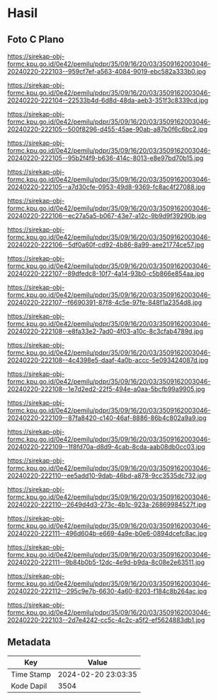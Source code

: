 # Hasil

## Foto C Plano

https://sirekap-obj-formc.kpu.go.id/0e42/pemilu/pdpr/35/09/16/20/03/3509162003046-20240220-222103--959cf7ef-a563-4084-9019-ebc582a333b0.jpg

https://sirekap-obj-formc.kpu.go.id/0e42/pemilu/pdpr/35/09/16/20/03/3509162003046-20240220-222104--22533b4d-6d8d-48da-aeb3-351f3c8339cd.jpg

https://sirekap-obj-formc.kpu.go.id/0e42/pemilu/pdpr/35/09/16/20/03/3509162003046-20240220-222105--500f8296-d455-45ae-90ab-a87b0f6c6bc2.jpg

https://sirekap-obj-formc.kpu.go.id/0e42/pemilu/pdpr/35/09/16/20/03/3509162003046-20240220-222105--95b2f4f9-b636-414c-8013-e8e97bd70b15.jpg

https://sirekap-obj-formc.kpu.go.id/0e42/pemilu/pdpr/35/09/16/20/03/3509162003046-20240220-222105--a7d30cfe-0953-49d8-9369-fc8ac4f27088.jpg

https://sirekap-obj-formc.kpu.go.id/0e42/pemilu/pdpr/35/09/16/20/03/3509162003046-20240220-222106--ec27a5a5-b067-43e7-a12c-9b9d9f39290b.jpg

https://sirekap-obj-formc.kpu.go.id/0e42/pemilu/pdpr/35/09/16/20/03/3509162003046-20240220-222106--5df0a60f-cd92-4b86-8a99-aee21774ce57.jpg

https://sirekap-obj-formc.kpu.go.id/0e42/pemilu/pdpr/35/09/16/20/03/3509162003046-20240220-222107--89dfedc8-10f7-4a14-93b0-c5b866e854aa.jpg

https://sirekap-obj-formc.kpu.go.id/0e42/pemilu/pdpr/35/09/16/20/03/3509162003046-20240220-222107--f6690391-87f8-4c5e-97fe-848f1a2354d8.jpg

https://sirekap-obj-formc.kpu.go.id/0e42/pemilu/pdpr/35/09/16/20/03/3509162003046-20240220-222108--e8fa33e2-7ad0-4f03-a10c-8c3cfab4789d.jpg

https://sirekap-obj-formc.kpu.go.id/0e42/pemilu/pdpr/35/09/16/20/03/3509162003046-20240220-222108--4c4398e5-daaf-4a0b-accc-5e093424087d.jpg

https://sirekap-obj-formc.kpu.go.id/0e42/pemilu/pdpr/35/09/16/20/03/3509162003046-20240220-222108--1e7d2ed2-22f5-494e-a0aa-5bcfb99a9905.jpg

https://sirekap-obj-formc.kpu.go.id/0e42/pemilu/pdpr/35/09/16/20/03/3509162003046-20240220-222109--87fa8420-c140-46af-8886-86b4c802a9a9.jpg

https://sirekap-obj-formc.kpu.go.id/0e42/pemilu/pdpr/35/09/16/20/03/3509162003046-20240220-222109--1f8fd70a-d8d9-4cab-8cda-aab08db0cc03.jpg

https://sirekap-obj-formc.kpu.go.id/0e42/pemilu/pdpr/35/09/16/20/03/3509162003046-20240220-222110--ee5add10-9dab-46bd-a878-9cc3535dc732.jpg

https://sirekap-obj-formc.kpu.go.id/0e42/pemilu/pdpr/35/09/16/20/03/3509162003046-20240220-222110--2649d4d3-273c-4b1c-923a-26869984527f.jpg

https://sirekap-obj-formc.kpu.go.id/0e42/pemilu/pdpr/35/09/16/20/03/3509162003046-20240220-222111--496d604b-e669-4a9e-b0e6-0894dcefc8ac.jpg

https://sirekap-obj-formc.kpu.go.id/0e42/pemilu/pdpr/35/09/16/20/03/3509162003046-20240220-222111--9b84b0b5-12dc-4e9d-b9da-8c08e2e63511.jpg

https://sirekap-obj-formc.kpu.go.id/0e42/pemilu/pdpr/35/09/16/20/03/3509162003046-20240220-222112--295c9e7b-6630-4a60-8203-f184c8b264ac.jpg

https://sirekap-obj-formc.kpu.go.id/0e42/pemilu/pdpr/35/09/16/20/03/3509162003046-20240220-222103--2d7e4242-cc5c-4c2c-a5f2-ef5624883db1.jpg


## Metadata

| Key        | Value               |
| ---------- | ------------------- |
| Time Stamp | 2024-02-20 23:03:35 |
| Kode Dapil | 3504                |



